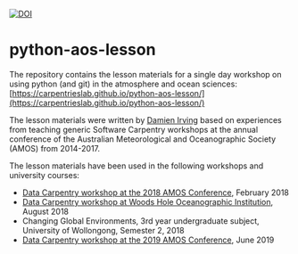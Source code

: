 [![DOI](https://zenodo.org/badge/117483226.svg)](https://zenodo.org/badge/latestdoi/117483226)

# python-aos-lesson

The repository contains the lesson materials for a single day workshop
on using python (and git) in the atmosphere and ocean sciences:  
[https://carpentrieslab.github.io/python-aos-lesson/](https://carpentrieslab.github.io/python-aos-lesson/)

The lesson materials were written by [Damien Irving](https://twitter.com/DrClimate) based on experiences
from teaching generic Software Carpentry workshops at the annual conference of the
Australian Meteorological and Oceanographic Society (AMOS) from 2014-2017.

The lesson materials have been used in the following workshops and university courses:  
* [Data Carpentry workshop at the 2018 AMOS Conference](https://damienirving.github.io/2018-02-04-amos-icshmo/), February 2018
* [Data Carpentry workshop at Woods Hole Oceanographic Institution](https://damienirving.github.io/2018-08-15-whoi/), August 2018
* Changing Global Environments, 3rd year undergraduate subject, University of Wollongong, Semester 2, 2018
* [Data Carpentry workshop at the 2019 AMOS Conference](https://damienirving.github.io/2019-06-10-amos/), June 2019
